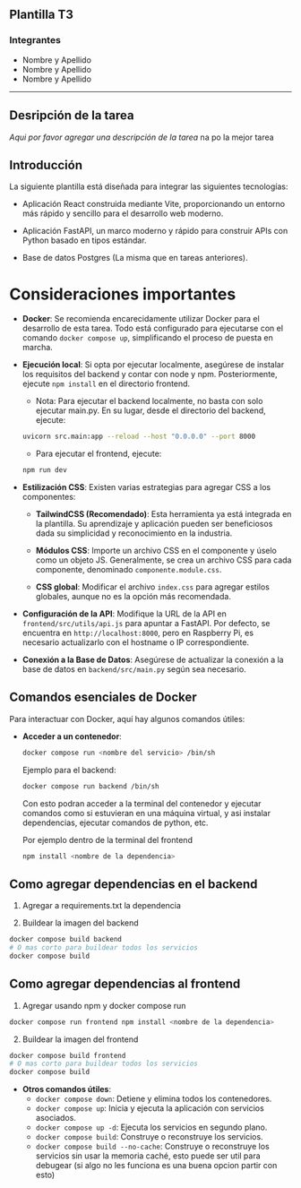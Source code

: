 ## Plantilla T3

### Integrantes

- Nombre y Apellido
- Nombre y Apellido
- Nombre y Apellido

---

## Desripción de la tarea

_Aqui por favor agregar una descripción de la tarea_
na po la mejor tarea

## Introducción

La siguiente plantilla está diseñada para integrar las siguientes tecnologías:

- Aplicación React construida mediante Vite, proporcionando un entorno más rápido y sencillo para el desarrollo web moderno.

- Aplicación FastAPI, un marco moderno y rápido para construir APIs con Python basado en tipos estándar.

- Base de datos Postgres (La misma que en tareas anteriores).


# Consideraciones importantes

- **Docker**: Se recomienda encarecidamente utilizar Docker para el desarrollo de esta tarea. Todo está configurado para ejecutarse con el comando `docker compose up`, simplificando el proceso de puesta en marcha.

- **Ejecución local**: Si opta por ejecutar localmente, asegúrese de instalar los requisitos del backend y contar con node y npm. Posteriormente, ejecute `npm install` en el directorio frontend.

  - Nota: Para ejecutar el backend localmente, no basta con solo ejecutar main.py. En su lugar, desde el directorio del backend, ejecute:
  ```bash
  uvicorn src.main:app --reload --host "0.0.0.0" --port 8000
  ```
  - Para ejecutar el frontend, ejecute:
  ```bash
  npm run dev
  ```

- **Estilización CSS**: Existen varias estrategias para agregar CSS a los componentes:

  - **TailwindCSS (Recomendado)**: Esta herramienta ya está integrada en la plantilla. Su aprendizaje y aplicación pueden ser beneficiosos dada su simplicidad y reconocimiento en la industria.

  - **Módulos CSS**: Importe un archivo CSS en el componente y úselo como un objeto JS. Generalmente, se crea un archivo CSS para cada componente, denominado `componente.module.css`.

  - **CSS global**: Modificar el archivo `index.css` para agregar estilos globales, aunque no es la opción más recomendada.

- **Configuración de la API**: Modifique la URL de la API en `frontend/src/utils/api.js` para apuntar a FastAPI. Por defecto, se encuentra en `http://localhost:8000`, pero en Raspberry Pi, es necesario actualizarlo con el hostname o IP correspondiente.

- **Conexión a la Base de Datos**: Asegúrese de actualizar la conexión a la base de datos en `backend/src/main.py` según sea necesario.

## Comandos esenciales de Docker

Para interactuar con Docker, aquí hay algunos comandos útiles:

- **Acceder a un contenedor**:
  ```bash
  docker compose run <nombre del servicio> /bin/sh
  ```
  Ejemplo para el backend:
  ```bash
  docker compose run backend /bin/sh
  ```

  Con esto podran acceder a la terminal del contenedor y ejecutar comandos como si estuvieran en una máquina virtual, y asi
  instalar dependencias, ejecutar comandos de python, etc.

  Por ejemplo dentro de la terminal del frontend

  ```bash
  npm install <nombre de la dependencia>
  ```
## Como agregar dependencias en el backend

1. Agregar a requirements.txt la dependencia

2. Buildear la imagen del backend

  ```bash
  docker compose build backend
  # O mas corto para buildear todos los servicios
  docker compose build
  ```
## Como agregar dependencias al frontend

1. Agregar usando npm y docker compose run

  ```bash
  docker compose run frontend npm install <nombre de la dependencia>
  ```

2. Buildear la imagen del frontend

  ```bash
  docker compose build frontend
  # O mas corto para buildear todos los servicios
  docker compose build
  ```


- **Otros comandos útiles**:
  - `docker compose down`: Detiene y elimina todos los contenedores.
  - `docker compose up`: Inicia y ejecuta la aplicación con servicios asociados.
  - `docker compose up -d`: Ejecuta los servicios en segundo plano.
  - `docker compose build`: Construye o reconstruye los servicios.
  - `docker compose build --no-cache`: Construye o reconstruye los servicios sin usar la memoria caché, esto puede ser util para debugear (si algo no les funciona es una buena opcion partir con esto)
